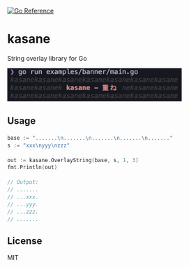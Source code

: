 [![Go Reference](https://pkg.go.dev/badge/github.com/lusingander/kasane.svg)](https://pkg.go.dev/github.com/lusingander/kasane)

# kasane

String overlay library for Go

<img src="./banner.png" width=400>

## Usage

```go
base := ".......\n.......\n.......\n.......\n......."
s := "xxx\nyyy\nzzz"

out := kasane.OverlayString(base, s, 1, 3)
fmt.Println(out)

// Output:
// .......
// ...xxx.
// ...yyy.
// ...zzz.
// .......
```

## License

MIT
